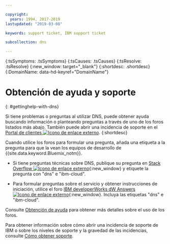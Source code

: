 ```yaml
---

copyright:
  years: 1994, 2017-2019
lastupdated: "2019-03-08"

keywords: support ticket, IBM support ticket

subcollection: dns

---
```


<!-- Common attributes used in the template are defined as follows: -->
{:tsSymptoms: .tsSymptoms} 
{:tsCauses: .tsCauses} 
{:tsResolve: .tsResolve} 
{:new_window: target="_blank"}
{:shortdesc: .shortdesc}
{:DomainName: data-hd-keyref="DomainName"}

<!-- # {{site.data.keyword.blockstorageshort}} troubleshooting
{: #ts} -->
<!-- Provide an appropriate ID above -->

<!-- IN PROGRESS - AUDIENCE BLUE, STAGING ONLY -->


<!-- This is the template for troubleshooting topics.  -->

<!-- The short description section should include the service long name and "Bluemix" for search optimization. Example short description: -->

<!-- Add a heading and content for how to get help and support. Use this template for beta and GA services:  -->
# Obtención de ayuda y soporte 
{: #gettinghelp-with-dns}

Si tiene problemas o preguntas al utilizar DNS, puede obtener ayuda buscando información o planteando preguntas a través de uno de los foros listados más abajo. También puede abrir una incidencia de soporte en el [Portal de clientes ![Icono de enlace externo](../../icons/launch-glyph.svg "Icono de enlace externo")](https://{DomainName}/).
{:shortdesc}

Cuando utilice los foros para formular una pregunta, añada una etiqueta a la pregunta para que la vean los equipos de desarrollo de {{site.data.keyword.Bluemix_notm}}.
<!--Insert the appropriate Stack Overflow tag for your service for <block-storage> in URL and text below:  -->
* Si tiene preguntas técnicas sobre DNS, publique su pregunta en [Stack Overflow ![Icono de enlace externo](../../icons/launch-glyph.svg "Icono de enlace externo")](https://stackoverflow.com/search?q=dns+ibm-cloud){:new_window} y etiquete la pregunta con "dns" e "ibm-cloud".
<!--Insert the appropriate dW Answers tag for your service for <service_keyword> in URL below:  -->
* Para formular preguntas sobre el servicio y obtener instrucciones de iniciación, utilice el foro [IBM developerWorks dW Answers ![Icono de enlace externo](../../icons/launch-glyph.svg "Icono de enlace externo")](https://developer.ibm.com/answers/topics/dns.html?smartspace=ibm-cloud){:new_window}. Incluya las etiquetas "dns" e "ibm-cloud".

Consulte [Obtención de ayuda](/docs/get-support?topic=get-support-getting-customer-support) para obtener más detalles sobre el uso de los foros.

Para obtener información sobre cómo abrir una incidencia de soporte de IBM o sobre los niveles de soporte y la gravedad de las incidencias, consulte [Cómo obtener soporte](/docs/get-support?topic=get-support-getting-customer-support).

